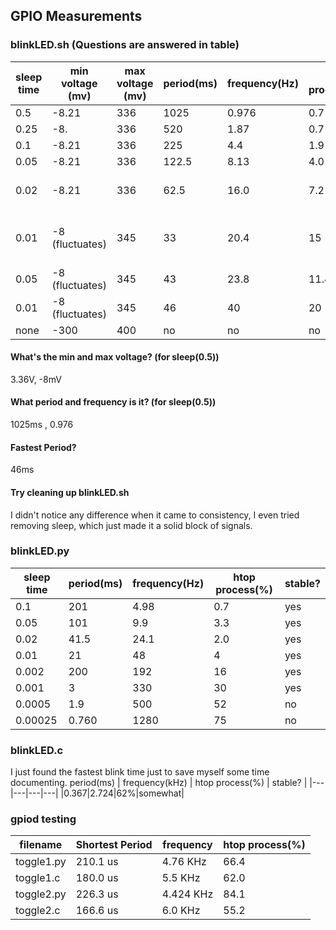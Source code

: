 ## GPIO Measurements

### blinkLED.sh (Questions are answered in table)
sleep time | min voltage (mv) | max voltage (mv)| period(ms) | frequency(Hz) | htop process(%) | stable? | stable w/ vi?|
| ----------- | ----------- |---|---|---|---|---|---|
| 0.5  | -8.21   |336 | 1025| 0.976 | 0.7 | yes| yes|
| 0.25  | -8.   |336 | 520| 1.87 | 0.7 | yes| yes|
| 0.1  | -8.21   |336 | 225| 4.4 | 1.9 | yes| yes|
| 0.05 | -8.21   |336 | 122.5| 8.13 | 4.0 | yes| yes|
| 0.02  | -8.21   |336 | 62.5| 16.0 | 7.2 | yes,somewhat| on start, varies|
| 0.01  | -8 (fluctuates)   |345 | 33| 20.4 | 15 | not really| not more than normal|
| 0.05  | -8 (fluctuates)   |345 | 43| 23.8 | 11.4 | periods fluctuate| no at start|
| 0.01  | -8 (fluctuates)   |345 | 46| 40 | 20 | no| no|
| none | -300 | 400|no|no |no |no |no |no |


#### What's the min and max voltage? (for sleep(0.5))
3.36V, -8mV
#### What period and frequency is it? (for sleep(0.5))
1025ms , 0.976
#### Fastest Period? 
46ms 
#### Try cleaning up blinkLED.sh
I didn't notice any difference when it came to consistency, I even tried removing sleep, which just made it a solid block of signals. 


### blinkLED.py
sleep time | period(ms) | frequency(Hz) | htop process(%) | stable? |
|---|---|---|---|---|
| 0.1  | 201| 4.98 | 0.7 | yes|
| 0.05  | 101| 9.9 | 3.3 | yes|
| 0.02  | 41.5| 24.1 | 2.0 | yes|
| 0.01  | 21| 48 | 4 | yes|
| 0.002  | 200| 192 |16 | yes|
| 0.001  | 3| 330 | 30 | yes|
| 0.0005  | 1.9| 500 | 52 | no|
| 0.00025  | 0.760| 1280 | 75 | no|

### blinkLED.c
I just found the fastest blink time just to save myself some time documenting. 
period(ms) | frequency(kHz) | htop process(%) | stable? |
|---|---|---|---|
|0.367|2.724|62%|somewhat|

### gpiod testing
filename | Shortest Period  | frequency | htop process(%) | 
|---|---|---|---|
|toggle1.py|210.1 us|4.76 KHz| 66.4 |
|toggle1.c| 180.0 us| 5.5 KHz| 62.0 |
|toggle2.py| 226.3 us| 4.424 KHz| 84.1 |
|toggle2.c| 166.6 us| 6.0 KHz| 55.2 |

